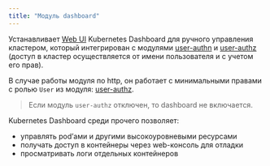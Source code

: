 ```yaml
---
title: "Модуль dashboard"
---
```


Устанавливает [Web UI](https://github.com/kubernetes/dashboard) Kubernetes Dashboard для ручного управления кластером, который интегрирован с модулями [user-authn](../../modules/150-user-authn/) и [user-authz](../../modules/140-user-authz/) (доступ в кластер осуществляется от имени пользователя и с учетом его прав).

В случае работы модуля по http, он работает с минимальными правами с ролью `User` из модуля: [user-authz](../../modules/140-user-authz/).

> Если модуль `user-authz` отключен, то dashboard не включается.

Kubernetes Dashboard среди прочего позволяет:
- управлять pod’ами и другими высокоуровневыми ресурсами
- получать доступ в контейнеры через web-консоль для отладки
- просматривать логи отдельных контейнеров
